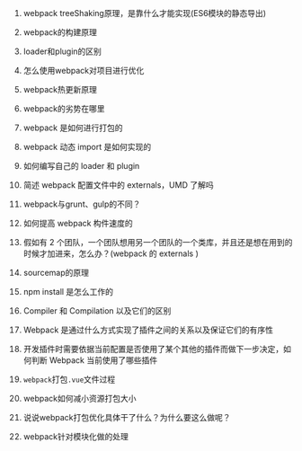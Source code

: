 1. webpack treeShaking原理，是靠什么才能实现(ES6模块的静态导出)
2. webpack的构建原理
3. loader和plugin的区别
4. 怎么使用webpack对项目进行优化
5. webpack热更新原理
6. webpack的劣势在哪里
7. webpack 是如何进行打包的
8. webpack 动态 import 是如何实现的
9. 如何编写自己的 loader 和 plugin
10. 简述 webpack 配置文件中的 externals，UMD 了解吗
11. webpack与grunt、gulp的不同？
12. 如何提高 webpack 构件速度的
13. 假如有 2 个团队，一个团队想用另一个团队的一个类库，并且还是想在用到的时候才加进来，怎么办？(webpack 的 externals )
14. sourcemap的原理
15. npm install 是怎么工作的
16. Compiler 和 Compilation 以及它们的区别
17. Webpack 是通过什么方式实现了插件之间的关系以及保证它们的有序性
18. 开发插件时需要依据当前配置是否使用了某个其他的插件而做下一步决定，如何判断 Webpack 当前使用了哪些插件
19. `webpack`打包`.vue`文件过程
20. webpack如何减小资源打包大小
21. 说说webpack打包优化具体干了什么？为什么要这么做呢？

22. webpack针对模块化做的处理